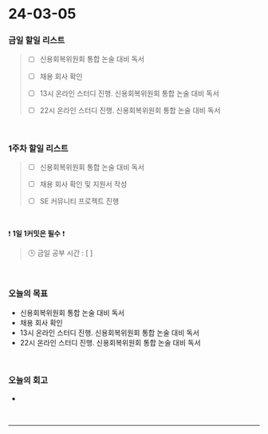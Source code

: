 # 24-03-05
### 금일 할일 리스트
> - [ ]  신용회복위원회 통합 논술 대비 독서
>
> - [ ]  채용 회사 확인
>
> - [ ]  13시 온라인 스터디 진행. 신용회복위원회 통합 논술 대비 독서
>
> - [ ]  22시 온라인 스터디 진행. 신용회복위원회 통합 논술 대비 독서

<br/>

### 1주차 할일 리스트  
> - [ ]  신용회복위원회 통합 논술 대비 독서
>
> - [ ]  채용 회사 확인 및 지원서 작성
>
> - [ ]  SE 커뮤니티 프로젝트 진행

<br/>

❗ **1일 1커밋은 필수** ❗
> 🕒 금일 공부 시간 : [  ]

<br/>

### 오늘의 목표
- 신용회복위원회 통합 논술 대비 독서
- 채용 회사 확인
- 13시 온라인 스터디 진행. 신용회복위원회 통합 논술 대비 독서
- 22시 온라인 스터디 진행. 신용회복위원회 통합 논술 대비 독서

<br>

### 오늘의 회고
- 


<br/>

------------  
